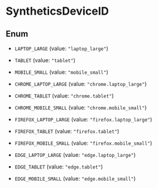 

# SyntheticsDeviceID

## Enum


* `LAPTOP_LARGE` (value: `"laptop_large"`)

* `TABLET` (value: `"tablet"`)

* `MOBILE_SMALL` (value: `"mobile_small"`)

* `CHROME_LAPTOP_LARGE` (value: `"chrome.laptop_large"`)

* `CHROME_TABLET` (value: `"chrome.tablet"`)

* `CHROME_MOBILE_SMALL` (value: `"chrome.mobile_small"`)

* `FIREFOX_LAPTOP_LARGE` (value: `"firefox.laptop_large"`)

* `FIREFOX_TABLET` (value: `"firefox.tablet"`)

* `FIREFOX_MOBILE_SMALL` (value: `"firefox.mobile_small"`)

* `EDGE_LAPTOP_LARGE` (value: `"edge.laptop_large"`)

* `EDGE_TABLET` (value: `"edge.tablet"`)

* `EDGE_MOBILE_SMALL` (value: `"edge.mobile_small"`)



